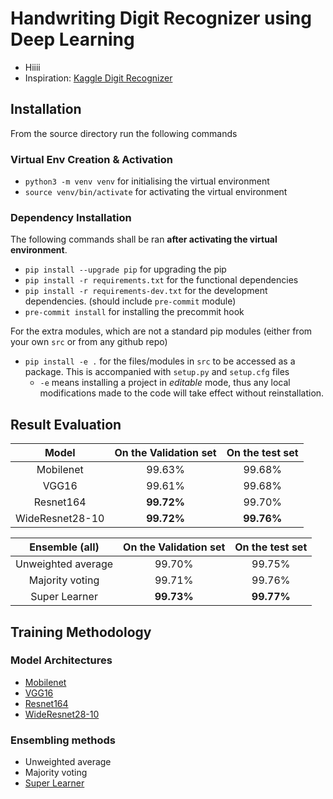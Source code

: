 # Handwriting Digit Recognizer using Deep Learning
- Hiiii
- Inspiration: [Kaggle Digit Recognizer](https://www.kaggle.com/competitions/digit-recognizer/)

## Installation

From the source directory run the following commands

### Virtual Env Creation & Activation

- `python3 -m venv venv` for initialising the virtual environment
- `source venv/bin/activate` for activating the virtual environment

### Dependency Installation

The following commands shall be ran **after activating the virtual environment**.

- `pip install --upgrade pip` for upgrading the pip
- `pip install -r requirements.txt` for the functional dependencies
- `pip install -r requirements-dev.txt` for the development dependencies. (should include `pre-commit` module)
- `pre-commit install` for installing the precommit hook

For the extra modules, which are not a standard pip modules (either from your own `src` or from any github repo)

- `pip install -e .` for the files/modules in `src` to be accessed as a package. This is accompanied with `setup.py` and `setup.cfg` files
  - `-e` means installing a project in _editable_ mode, thus any local modifications made to the code will take effect without reinstallation.

## Result Evaluation

|    **Model**    | **On the Validation set** | **On the test set** |
| :-------------: | :-----------------------: | :-----------------: |
|    Mobilenet    |          99.63%           |       99.68%        |
|      VGG16      |          99.61%           |       99.68%        |
|    Resnet164    |        **99.72%**         |       99.70%        |
| WideResnet28-10 |        **99.72%**         |     **99.76%**      |

| **Ensemble (all)** | **On the Validation set** | **On the test set** |
| :----------------: | :-----------------------: | :-----------------: |
| Unweighted average |          99.70%           |       99.75%        |
|  Majority voting   |          99.71%           |       99.76%        |
|   Super Learner    |        **99.73%**         |     **99.77%**      |

## Training Methodology

### Model Architectures

- [Mobilenet](https://arxiv.org/abs/1704.04861)
- [VGG16](https://arxiv.org/abs/1409.1556)
- [Resnet164](https://arxiv.org/abs/1603.05027)
- [WideResnet28-10](https://arxiv.org/abs/1603.05027)

### Ensembling methods

- Unweighted average
- Majority voting
- [Super Learner](https://arxiv.org/abs/1704.01664)
